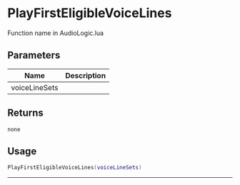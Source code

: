 # PlayFirstEligibleVoiceLines

Function name in AudioLogic.lua

## Parameters

| Name          | Description |
| ------------- | ----------- |
| voiceLineSets |             |

## Returns

`none`

## Usage

```lua
PlayFirstEligibleVoiceLines(voiceLineSets)
```

---

